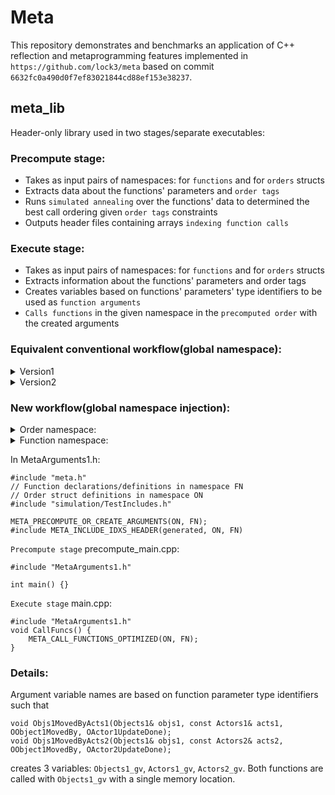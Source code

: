 # Meta

This repository demonstrates and benchmarks an application of C++ reflection and metaprogramming features implemented in `https://github.com/lock3/meta` based on commit `6632fc0a490d0f7ef83021844cd88ef153e38237`.

## meta_lib
Header-only library used in two stages/separate executables:
### Precompute stage:
- Takes as input pairs of namespaces: for `functions` and for `orders` structs
- Extracts data about the functions' parameters and `order tags`
- Runs `simulated annealing` over the functions' data to determined the best call ordering given `order tags` constraints
- Outputs header files containing arrays `indexing function calls`
### Execute stage:
- Takes as input pairs of namespaces: for `functions` and for `orders` structs
- Extracts information about the functions' parameters and order tags
- Creates variables based on functions' parameters' type identifiers to be used as `function arguments`
- `Calls functions` in the given namespace in the `precomputed order` with the created arguments

### Equivalent conventional workflow(global namespace):
<details>
   <summary> Version1 </summary>
  
```
// Function declarations/definitions
  ...
  
Actors1 Actors1_gv;
Actors2 Actors2_gv;
Objects1 Objects1_gv;
Objects2 Objects2_gv;
Objects3 Objects3_gv;
Objects4 Objects4_gv;
  
void DefaultCallOrder1() {
	Actors1Update(Actors1_gv);
	Actors2Update(Actors2_gv);

	Objs1MovedByActs1(Objects1_gv, Actors1_gv);
	Objs1MovedByActs2(Objects1_gv, Actors2_gv);
	Objs1WorldWrap(Objects1_gv);
	Objs1Draw(Objects1_gv;
	Objs1UpdateCurrent(Objects1_gv);

	Objs2MovedByActs1(Objects2_gv, Actors1_gv);
	Objs2WorldWrap(Objects2_gv);
	Objs2Draw(Objects2_gv);
	Objs2UpdateCurrent(Objects2_gv);

	Objs3MovedByActs2(Objects3_gv, Actors2_gv);
	Objs3WorldWrap(Objects3_gv);
	Objs3Draw(Objects3_gv);
	Objs3UpdateCurrent(Objects3_gv);

	Objs4MovedByActs1(Objects4_gv, Actors1_gv);
	Objs4MovedByActs2(Objects4_gv, Actors2_gv);
	Objs4WorldWrap(Objects4_gv);
	Objs4Draw(Objects4_gv);
	Objs4UpdateCurrent(Objects4_gv);
}
```
</details>

<details>   
  <summary> Version2 </summary>
  
```
// Function declarations/definitions
  ...
  
Actors1 Actors1_gv;
Actors2 Actors2_gv;
Objects1 Objects1_gv;
Objects2 Objects2_gv;
Objects3 Objects3_gv;
Objects4 Objects4_gv;
  
void DefaultCallOrder2() {
	Actors1Update(Actors1_gv);
	Actors2Update(Actors2_gv);

	Objs1MovedByActs1(Objects1_gv, Actors1_gv);
	Objs1MovedByActs2(Objects1_gv, Actors2_gv);

	Objs2MovedByActs1(Objects2_gv, Actors1_gv,);

	Objs3MovedByActs2(Objects3_gv, Actors2_gv);

	Objs4MovedByActs1(Objects4_gv, Actors1_gv);
	Objs4MovedByActs2(Objects4_gv, Actors2_gv);


	Objs1WorldWrap(Objects1_gv);
	Objs2WorldWrap(Objects2_gv);
	Objs3WorldWrap(Objects3_gv);
	Objs4WorldWrap(Objects4_gv);

	Objs1Draw(Objects1_gv);
	Objs2Draw(Objects2_gv);
	Objs3Draw(Objects3_gv);
	Objs4Draw(Objects4_gv);

	Objs1UpdateCurrent(Objects1_gv);
	Objs2UpdateCurrent(Objects2_gv);
	Objs3UpdateCurrent(Objects3_gv);
	Objs4UpdateCurrent(Objects4_gv);
}
```
</details>

### New workflow(global namespace injection):

<details>
  <summary> Order namespace: </summary>

```
namespace ON
{
struct OObjectAnyWrap {};
struct OObjectAnyWrapDone : OObjectAnyWrap {};

struct OObject1MovedBy {};
struct OObject1Wrap : OObject1MovedBy {};
struct OObject1UpdateCurrent : OObject1Wrap {};

struct OObject2MovedBy {};
struct OObject2Wrap : OObject2MovedBy {};
struct OObject2UpdateCurrent : OObject2Wrap {};

struct OObject3MovedBy {};
struct OObject3Wrap : OObject3MovedBy {};
struct OObject3UpdateCurrent : OObject3Wrap {};

struct OObject4MovedBy {};
struct OObject4Wrap : OObject4MovedBy {};
struct OObject4UpdateCurrent : OObject4Wrap {};

struct OActor1Update {};
struct OActor1UpdateDone : OActor1Update {};

struct OActor2Update {};
struct OActor2UpdateDone : OActor2Update {};
}
```
</details>

<details>
  <summary> Function namespace: </summary>

```
namespace FN
{
using namespace ON;

void Actors1Update(Actors1&acts1, OActor1Update);
void Actors2Update(Actors2&acts2, OActor2Update);

void Objs1MovedByActs1(Objects1& objs1, const Actors1& acts1, OObject1MovedBy, OActor1UpdateDone);
void Objs1MovedByActs2(Objects1& objs1, const Actors2& acts2, OObject1MovedBy, OActor2UpdateDone);

void Objs1WorldWrap(Objects1& objs1, OObject1Wrap, OObjectAnyWrap);
void Objs1Draw(const Objects1& objs1, OObjectAnyWrapDone);
void Objs1UpdateCurrent(Objects1& objs1, OObject1UpdateCurrent);

...
}
```
</details>


In MetaArguments1.h:
```
#include "meta.h"
// Function declarations/definitions in namespace FN
// Order struct definitions in namespace ON
#include "simulation/TestIncludes.h"

META_PRECOMPUTE_OR_CREATE_ARGUMENTS(ON, FN);
#include META_INCLUDE_IDXS_HEADER(generated, ON, FN)
```


`Precompute stage`
precompute_main.cpp:
```
#include "MetaArguments1.h"

int main() {}
```


`Execute stage`
main.cpp:
```
#include "MetaArguments1.h"
void CallFuncs() {
	META_CALL_FUNCTIONS_OPTIMIZED(ON, FN);
}
```

### Details:
Argument variable names are based on function parameter type identifiers such that
```
void Objs1MovedByActs1(Objects1& objs1, const Actors1& acts1, OObject1MovedBy, OActor1UpdateDone);
void Objs1MovedByActs2(Objects1& objs1, const Actors2& acts2, OObject1MovedBy, OActor2UpdateDone);
```
creates 3 variables: `Objects1_gv`, `Actors1_gv`, `Actors2_gv`. Both functions are called with `Objects1_gv` with a single memory location.


